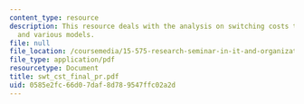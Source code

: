 ```yaml
---
content_type: resource
description: This resource deals with the analysis on switching costs through hypotheses
  and various models.
file: null
file_location: /coursemedia/15-575-research-seminar-in-it-and-organizations-economic-perspectives-spring-2004/0585e2fc66d07daf8d789547ffc02a2d_swt_cst_final_pr.pdf
file_type: application/pdf
resourcetype: Document
title: swt_cst_final_pr.pdf
uid: 0585e2fc-66d0-7daf-8d78-9547ffc02a2d
---
```

